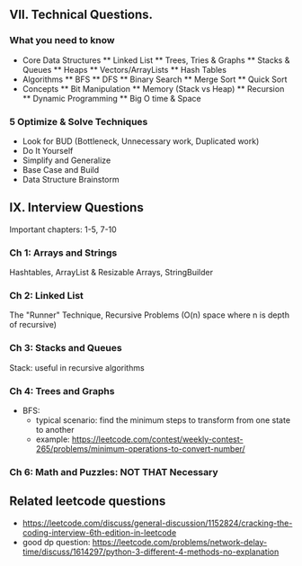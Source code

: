 ## VII. Technical Questions.

### What you need to know

- Core Data Structures
  ** Linked List
  ** Trees, Tries & Graphs
  ** Stacks & Queues
  ** Heaps
  ** Vectors/ArrayLists
  ** Hash Tables
- Algorithms
  ** BFS
  ** DFS
  ** Binary Search
  ** Merge Sort
  \*\* Quick Sort
- Concepts
  ** Bit Manipulation
  ** Memory (Stack vs Heap)
  ** Recursion
  ** Dynamic Programming
  \*\* Big O time & Space

### 5 Optimize & Solve Techniques

- Look for BUD (Bottleneck, Unnecessary work, Duplicated work)
- Do It Yourself
- Simplify and Generalize
- Base Case and Build
- Data Structure Brainstorm

## IX. Interview Questions

Important chapters: 1-5, 7-10

### Ch 1: Arrays and Strings

Hashtables, ArrayList & Resizable Arrays, StringBuilder

### Ch 2: Linked List

The "Runner" Technique, Recursive Problems (O(n) space where n is depth of recursive)

### Ch 3: Stacks and Queues

Stack: useful in recursive algorithms

### Ch 4: Trees and Graphs

- BFS:
  - typical scenario: find the minimum steps to transform from one state to another
  - example: https://leetcode.com/contest/weekly-contest-265/problems/minimum-operations-to-convert-number/

### Ch 6: Math and Puzzles: NOT THAT Necessary

## Related leetcode questions

- https://leetcode.com/discuss/general-discussion/1152824/cracking-the-coding-interview-6th-edition-in-leetcode
- good dp question: https://leetcode.com/problems/network-delay-time/discuss/1614297/python-3-different-4-methods-no-explanation
